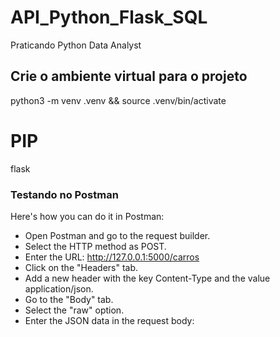 # API_Python_Flask_SQL
 Praticando Python Data Analyst

## Crie o ambiente virtual para o projeto
python3 -m venv .venv && source .venv/bin/activate

# PIP
flask

### Testando no Postman

Here's how you can do it in Postman:

- Open Postman and go to the request builder.
- Select the HTTP method as POST.
- Enter the URL: http://127.0.0.1:5000/carros
- Click on the "Headers" tab.
- Add a new header with the key Content-Type and the value application/json.
- Go to the "Body" tab.
- Select the "raw" option.
- Enter the JSON data in the request body: